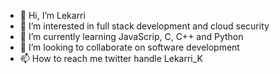 - 👋 Hi, I’m Lekarri 
- 👀 I’m interested in full stack development and cloud security
- 🌱 I’m currently learning JavaScrip, C, C++ and Python 
- 💞️ I’m looking to collaborate on software development
- 📫 How to reach me twitter handle Lekarri_K

<!---
BLDhound/BLDhound is a ✨ special ✨ repository because its `README.md` (this file) appears on your GitHub profile.
You can click the Preview link to take a look at your changes.
--->
